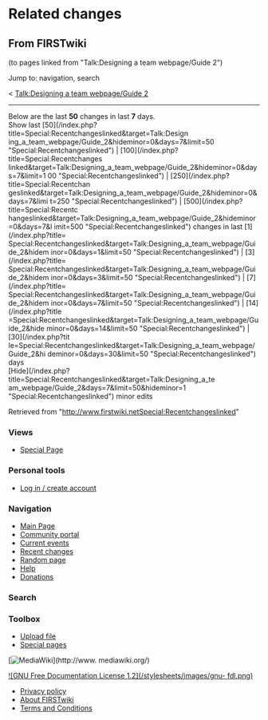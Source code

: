 # Related changes

## From FIRSTwiki

(to pages linked from "Talk:Designing a team webpage/Guide 2")

Jump to: navigation, search

< [Talk:Designing a team webpage/Guide 2](/index.php?title=Talk:Designing_a_team_webpage/Guide_2&redirect=no "Talk:Designing a team webpage/Guide 2")

--------------------------------------------------------------------------------

Below are the last **50** changes in last **7** days.<br>
Show last [50](/index.php?title=Special:Recentchangeslinked&target=Talk:Design
ing_a_team_webpage/Guide_2&hideminor=0&days=7&limit=50 "Special:Recentchangeslinked") | [100](/index.php?title=Special:Recentchanges
linked&target=Talk:Designing_a_team_webpage/Guide_2&hideminor=0&days=7&limit=1
00 "Special:Recentchangeslinked") | [250](/index.php?title=Special:Recentchan
geslinked&target=Talk:Designing_a_team_webpage/Guide_2&hideminor=0&days=7&limi
t=250 "Special:Recentchangeslinked") | [500](/index.php?title=Special:Recentc
hangeslinked&target=Talk:Designing_a_team_webpage/Guide_2&hideminor=0&days=7&l
imit=500 "Special:Recentchangeslinked") changes in last [1](/index.php?title=
Special:Recentchangeslinked&target=Talk:Designing_a_team_webpage/Guide_2&hidem
inor=0&days=1&limit=50 "Special:Recentchangeslinked") | [3](/index.php?title=
Special:Recentchangeslinked&target=Talk:Designing_a_team_webpage/Guide_2&hidem
inor=0&days=3&limit=50 "Special:Recentchangeslinked") | [7](/index.php?title=
Special:Recentchangeslinked&target=Talk:Designing_a_team_webpage/Guide_2&hidem
inor=0&days=7&limit=50 "Special:Recentchangeslinked") | [14](/index.php?title
=Special:Recentchangeslinked&target=Talk:Designing_a_team_webpage/Guide_2&hide
minor=0&days=14&limit=50 "Special:Recentchangeslinked") | [30](/index.php?tit
le=Special:Recentchangeslinked&target=Talk:Designing_a_team_webpage/Guide_2&hi
deminor=0&days=30&limit=50 "Special:Recentchangeslinked") days<br>
[Hide](/index.php?title=Special:Recentchangeslinked&target=Talk:Designing_a_te
am_webpage/Guide_2&days=7&limit=50&hideminor=1 "Special:Recentchangeslinked") minor edits

Retrieved from "<http://www.firstwiki.netSpecial:Recentchangeslinked>"

### Views

- [Special Page](Special:Recentchangeslinked/Talk:Designing_a_team_webpage/Guide_2)

### Personal tools

- [Log in / create account](/index.php?title=Special:Userlogin&returnto=Special:Recentchangeslinked)

[](Main_Page "Main Page")

### Navigation

- [Main Page](Main_Page)
- [Community portal](FIRSTwiki:Community_portal)
- [Current events](Current_events)
- [Recent changes](Special:Recentchanges)
- [Random page](Special:Random)
- [Help](Help:Contents)
- [Donations](FIRSTwiki:Site_support)

### Search

### Toolbox

- [Upload file](Special:Upload)
- [Special pages](Special:Specialpages)

[![MediaWiki](/skins/common/images/poweredby_mediawiki_88x31.png)](http://www.
mediawiki.org/)

[![GNU Free Documentation License 1.2](/stylesheets/images/gnu-
fdl.png)](http://www.gnu.org/copyleft/fdl.html)

- [Privacy policy](FIRSTwiki:Privacy_policy "FIRSTwiki:Privacy policy")
- [About FIRSTwiki](FIRSTwiki:About "FIRSTwiki:About")
- [Terms and Conditions](FIRSTwiki:Terms_and_conditions "FIRSTwiki:Terms and conditions")
